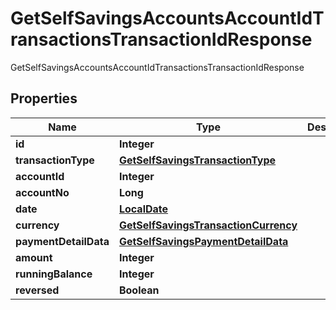 

# GetSelfSavingsAccountsAccountIdTransactionsTransactionIdResponse

GetSelfSavingsAccountsAccountIdTransactionsTransactionIdResponse
## Properties

Name | Type | Description | Notes
------------ | ------------- | ------------- | -------------
**id** | **Integer** |  |  [optional]
**transactionType** | [**GetSelfSavingsTransactionType**](GetSelfSavingsTransactionType.md) |  |  [optional]
**accountId** | **Integer** |  |  [optional]
**accountNo** | **Long** |  |  [optional]
**date** | [**LocalDate**](LocalDate.md) |  |  [optional]
**currency** | [**GetSelfSavingsTransactionCurrency**](GetSelfSavingsTransactionCurrency.md) |  |  [optional]
**paymentDetailData** | [**GetSelfSavingsPaymentDetailData**](GetSelfSavingsPaymentDetailData.md) |  |  [optional]
**amount** | **Integer** |  |  [optional]
**runningBalance** | **Integer** |  |  [optional]
**reversed** | **Boolean** |  |  [optional]



